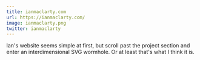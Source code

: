 ```yaml
---
title: ianmaclarty.com
url: https://ianmaclarty.com/
image: ianmaclarty.png
twitter: ianmaclarty
---
```


Ian's website seems simple at first, but scroll past the project section and enter an interdimensional SVG wormhole. Or at least that's what I think it is.
